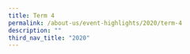 ```yaml
---
title: Term 4
permalink: /about-us/event-highlights/2020/term-4
description: ""
third_nav_title: "2020"
---
```

